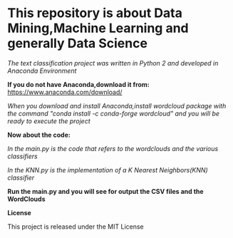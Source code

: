 # This repository is about Data Mining,Machine Learning and generally Data Science

*The text classification project was written in Python 2 and developed in Anaconda Environment*

**If you do not have Anaconda,download it from:** https://www.anaconda.com/download/

*When you download and install Anaconda,install wordcloud package with the command 
"conda install -c conda-forge wordcloud" and you will be ready to execute the project*

**Now about the code:**

  *In the main.py is the code that refers to the wordclouds and the various classifiers*
  
  *In the KNN.py is the implementation of a K Nearest Neighbors(KNN) classifier*

**Run the main.py and you will see for output the CSV files and the WordClouds**

__License__ 

This project is released under the MIT License
